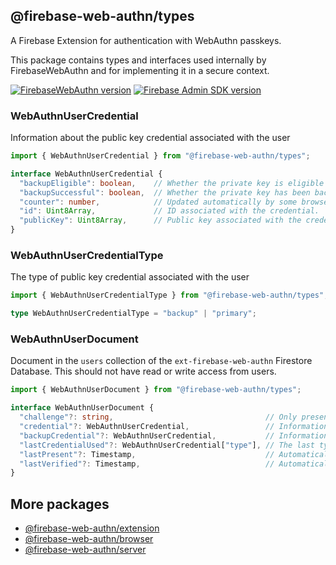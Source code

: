 ## @firebase-web-authn/types
A Firebase Extension for authentication with WebAuthn passkeys.

This package contains types and interfaces used internally by FirebaseWebAuthn and for implementing it in a secure context.

[![FirebaseWebAuthn version](https://img.shields.io/npm/v/@firebase-web-authn/types?logo=npm)](https://www.npmjs.com/package/@firebase-web-authn/types)
[![Firebase Admin SDK version](https://img.shields.io/npm/dependency-version/@firebase-web-authn/types/firebase-admin?label=Firebase%20SDK%20for%20Cloud%20Functions&logo=firebase)](https://www.npmjs.com/package/firebase-functions)
### WebAuthnUserCredential
Information about the public key credential associated with the user
```ts
import { WebAuthnUserCredential } from "@firebase-web-authn/types";
```
```ts
interface WebAuthnUserCredential {
  "backupEligible": boolean,    // Whether the private key is eligible to be backed up.
  "backupSuccessful": boolean,  // Whether the private key has been backed up successfully.
  "counter": number,            // Updated automatically by some browsers to help prevent replay attacks.
  "id": Uint8Array,             // ID associated with the credential.
  "publicKey": Uint8Array,      // Public key associated with the credential.
}
```
### WebAuthnUserCredentialType
The type of public key credential associated with the user
```ts
import { WebAuthnUserCredentialType } from "@firebase-web-authn/types";
```
```ts
type WebAuthnUserCredentialType = "backup" | "primary";
```
### WebAuthnUserDocument
Document in the `users` collection of the `ext-firebase-web-authn` Firestore Database. This should not have read or write access from users.
```ts
import { WebAuthnUserDocument } from "@firebase-web-authn/types";
```
```ts
interface WebAuthnUserDocument {
  "challenge"?: string,                                  // Only present between operations and cleaned up if the user cancels.
  "credential"?: WebAuthnUserCredential,                 // Information about the primary public key credential associated with the user.
  "backupCredential"?: WebAuthnUserCredential,           // Information about the backup public key credential associated with the user.
  "lastCredentialUsed"?: WebAuthnUserCredential["type"], // The last type of credential successfully used.
  "lastPresent"?: Timestamp,                             // Automatically updated on successful operations.
  "lastVerified"?: Timestamp,                            // Automatically updated on successful operations that verified the user with biometrics.
}
```
## More packages
- [@firebase-web-authn/extension](https://github.com/gavinsawyer/firebase-web-authn/tree/main/libs/extension)
- [@firebase-web-authn/browser](https://github.com/gavinsawyer/firebase-web-authn/tree/main/libs/browser)
- [@firebase-web-authn/server](https://github.com/gavinsawyer/firebase-web-authn/tree/main/libs/server)
